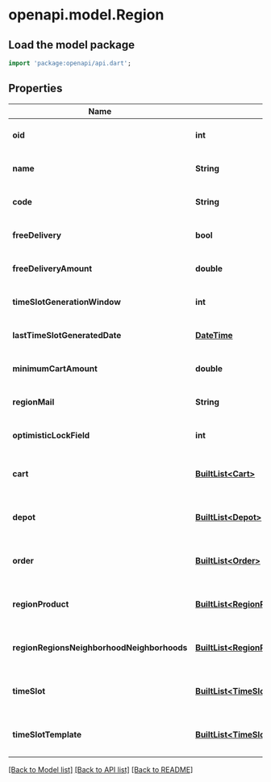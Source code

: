 # openapi.model.Region

## Load the model package
```dart
import 'package:openapi/api.dart';
```

## Properties
Name | Type | Description | Notes
------------ | ------------- | ------------- | -------------
**oid** | **int** |  | [optional] [default to null]
**name** | **String** |  | [optional] [default to null]
**code** | **String** |  | [optional] [default to null]
**freeDelivery** | **bool** |  | [optional] [default to null]
**freeDeliveryAmount** | **double** |  | [optional] [default to null]
**timeSlotGenerationWindow** | **int** |  | [optional] [default to null]
**lastTimeSlotGeneratedDate** | [**DateTime**](DateTime.md) |  | [optional] [default to null]
**minimumCartAmount** | **double** |  | [optional] [default to null]
**regionMail** | **String** |  | [optional] [default to null]
**optimisticLockField** | **int** |  | [optional] [default to null]
**cart** | [**BuiltList&lt;Cart&gt;**](Cart.md) |  | [optional] [default to const []]
**depot** | [**BuiltList&lt;Depot&gt;**](Depot.md) |  | [optional] [default to const []]
**order** | [**BuiltList&lt;Order&gt;**](Order.md) |  | [optional] [default to const []]
**regionProduct** | [**BuiltList&lt;RegionProduct&gt;**](RegionProduct.md) |  | [optional] [default to const []]
**regionRegionsNeighborhoodNeighborhoods** | [**BuiltList&lt;RegionRegionsNeighborhoodNeighborhoods&gt;**](RegionRegionsNeighborhoodNeighborhoods.md) |  | [optional] [default to const []]
**timeSlot** | [**BuiltList&lt;TimeSlot&gt;**](TimeSlot.md) |  | [optional] [default to const []]
**timeSlotTemplate** | [**BuiltList&lt;TimeSlotTemplate&gt;**](TimeSlotTemplate.md) |  | [optional] [default to const []]

[[Back to Model list]](../README.md#documentation-for-models) [[Back to API list]](../README.md#documentation-for-api-endpoints) [[Back to README]](../README.md)


